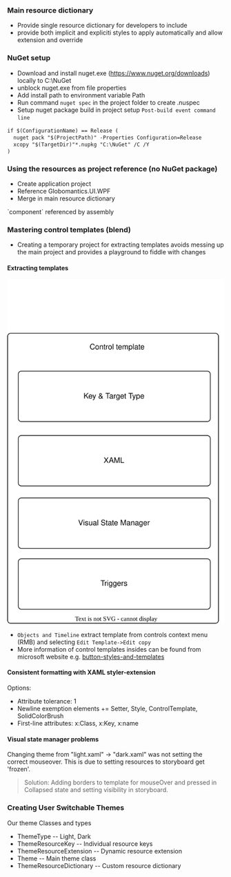 ### Main resource dictionary
- Provide single resource dictionary for developers to include
- provide both implicit and expliciti styles to apply automatically and allow extension and override

### NuGet setup
- Download and install nuget.exe (https://www.nuget.org/downloads) locally to C:\NuGet
- unblock nuget.exe from file properties
- Add install path to environment variable Path
- Run command `nuget spec` in the project folder to create <project-name>.nuspec 
- Setup nuget package build in project setup `Post-build event command line`
```
if $(ConfigurationName) == Release (
  nuget pack "$(ProjectPath)" -Properties Configuration=Release
  xcopy "$(TargetDir)"*.nupkg "C:\NuGet" /C /Y
)
```

### Using the resources as project reference (no NuGet package)
- Create application project
- Reference Globomantics.UI.WPF
- Merge in main resource dictionary
<ResourceDictionary Source="/Globomantics.UI.WPF;component/Themes/Globomantics.UI.WPF.xaml"/>
`component` referenced by assembly

### Mastering control templates (blend)
- Creating a temporary project for extracting templates avoids messing up the main project and
provides a playground to fiddle with changes
#### Extracting templates
![Control template structure](ControlTemplateStructure.svg)
- `Objects and Timeline` extract template from controls context menu (RMB) and selecting `Edit Template->Edit copy`
- More information of control templates insides can be found from microsoft website e.g.
[button-styles-and-templates](https://learn.microsoft.com/en-us/dotnet/desktop/wpf/controls/button-styles-and-templates)
#### Consistent formatting with XAML styler-extension
Options:
* Attribute tolerance: 1
* Newline exemption elements += Setter, Style, ControlTemplate, SolidColorBrush
* First-line attributes: x:Class, x:Key, x:name

#### Visual state manager problems
Changing theme from "light.xaml" -> "dark.xaml" was not setting the correct mouseover.
This is due to setting resources to storyboard get 'frozen'.
>Solution:
Adding borders to template for mouseOver and pressed in Collapsed state and setting visibility in storyboard.

### Creating User Switchable Themes
Our theme Classes and types
* ThemeType -- Light, Dark
* ThemeResourceKey -- Individual resource keys
* ThemeResourceExtension -- Dynamic resource extension
* Theme -- Main theme class
* ThemeResourceDictionary -- Custom resource dictionary
